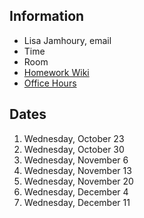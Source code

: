 ## Information

* Lisa Jamhoury, email
* Time
* Room
* [Homework Wiki](https://github.com/shiffman/ICM-Code-2019/wiki/Homework-Lisa)
* [Office Hours]()

## Dates

1. Wednesday, October 23
2. Wednesday, October 30
3. Wednesday, November 6
4. Wednesday, November 13
5. Wednesday, November 20
6. Wednesday, December 4
7. Wednesday, December 11
